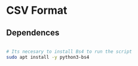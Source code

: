 # CSV Format


## Dependences

```bash

# Its necesary to install Bs4 to run the script
sudo apt install -y python3-bs4

```
